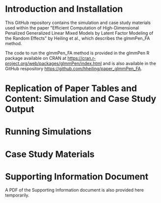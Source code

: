 # Introduction and Installation
This GitHub repository contains the simulation and case study materials used within the paper "Efficient Computation of High-Dimensional Penalized Generalized Linear Mixed Models by Latent Factor Modeling of the Random Effects" by Heiling et al., which describes the glmmPen_FA method. 

The code to run the glmmPen_FA method is provided in the glmmPen R package available on CRAN at https://cran.r-project.org/web/packages/glmmPen/index.html and is also available in the GitHub respository https://github.com/hheiling/paper_glmmPen_FA.

# Replication of Paper Tables and Content: Simulation and Case Study Output


# Running Simulations


# Case Study Materials


# Supporting Information Document

A PDF of the Supporting Information document is also provided here temporarily.

